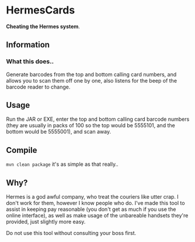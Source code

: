 HermesCards
==========
**Cheating the Hermes system**.

## Information
### What this does..
Generate barcodes from the top and bottom calling card numbers, and allows you to scan them off one by one, also listens for the beep of the barcode reader to change.

## Usage
Run the JAR or EXE, enter the top and bottom calling card barcode numbers (they are usually in packs of 100 so the top would be 5555101, and the bottom would be 5555001), and scan away.

## Compile
``mvn clean package`` it's as simple as that really..

## Why?
Hermes is a god awful company, who treat the couriers like utter crap. I don't work for them, however I know people who do. I've made this tool to assist in keeping pay reasonable (you don't get as much if you use the online interface), as well as make usage of the unbareable handsets they're provided, just slightly more easy.

Do not use this tool without consulting your boss first.
